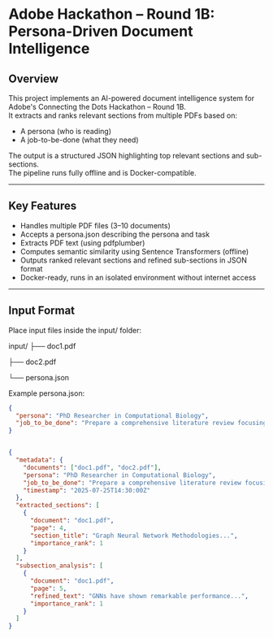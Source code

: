 # Adobe Hackathon – Round 1B: Persona-Driven Document Intelligence

## Overview

This project implements an AI-powered document intelligence system for Adobe's Connecting the Dots Hackathon – Round 1B.  
It extracts and ranks relevant sections from multiple PDFs based on:

- A persona (who is reading)  
- A job-to-be-done (what they need)

The output is a structured JSON highlighting top relevant sections and sub-sections.  
The pipeline runs fully offline and is Docker-compatible.

---

## Key Features

- Handles multiple PDF files (3–10 documents)  
- Accepts a persona.json describing the persona and task  
- Extracts PDF text (using pdfplumber)  
- Computes semantic similarity using Sentence Transformers (offline)  
- Outputs ranked relevant sections and refined sub-sections in JSON format  
- Docker-ready, runs in an isolated environment without internet access

---

## Input Format

Place input files inside the input/ folder:

input/
├── doc1.pdf

├── doc2.pdf

└── persona.json


Example persona.json:

```json
{
  "persona": "PhD Researcher in Computational Biology",
  "job_to_be_done": "Prepare a comprehensive literature review focusing on methodologies, datasets, and performance benchmarks"
}


{
  "metadata": {
    "documents": ["doc1.pdf", "doc2.pdf"],
    "persona": "PhD Researcher in Computational Biology",
    "job_to_be_done": "Prepare a comprehensive literature review focusing on methodologies, datasets, and performance benchmarks",
    "timestamp": "2025-07-25T14:30:00Z"
  },
  "extracted_sections": [
    {
      "document": "doc1.pdf",
      "page": 4,
      "section_title": "Graph Neural Network Methodologies...",
      "importance_rank": 1
    }
  ],
  "subsection_analysis": [
    {
      "document": "doc1.pdf",
      "page": 5,
      "refined_text": "GNNs have shown remarkable performance...",
      "importance_rank": 1
    }
  ]
}


